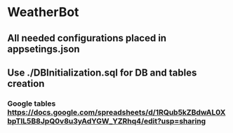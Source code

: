 # WeatherBot
## All needed configurations placed in appsetings.json
## Use ./DBInitialization.sql for DB and tables creation
### Google tables https://docs.google.com/spreadsheets/d/1RQub5kZBdwAL0XbpTIL5B8JpQ0v8u3yAdYGW_YZRhq4/edit?usp=sharing
